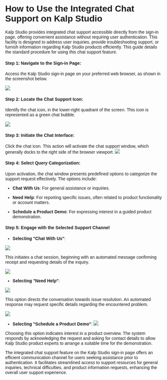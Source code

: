 <style>  body { font-family: "Source Sans 3", sans-serif!important; }</style>

<link  href="https://fonts.googleapis.com/css2?family=Source+Sans+3:ital,wght@0,200..900;1,200..900&display=swap"  rel="stylesheet">  <link  rel="stylesheet"  href="https://fonts.googleapis.com/icon?family=Material+Icons">

# **How to Use the Integrated Chat Support on Kalp Studio**

Kalp Studio provides integrated chat support accessible directly from the sign-in page, offering convenient assistance without requiring user authentication. This facility is designed to address user inquiries, provide troubleshooting support, or furnish information regarding Kalp Studio products efficiently. This guide details the standard procedure for using this chat support feature.


#### **Step 1: Navigate to the Sign-in Page:**
Access the Kalp Studio sign-in page on your preferred web browser, as shown in the screenshot below. 

![](https://doc-images-kalp-studio.s3.ap-south-1.amazonaws.com/aud3newbatch/chatsupport/c1.png)

#### **Step 2: Locate the Chat Support Icon:**
Identify the chat icon, in the lower-right quadrant of the screen. This icon is represented as a green chat bubble.

![](https://doc-images-kalp-studio.s3.ap-south-1.amazonaws.com/aud3newbatch/chatsupport/c2.png)

#### **Step 3: Initiate the Chat Interface:**
Click the chat icon. This action will activate the chat support window, which generally docks to the right side of the browser viewport.
![](https://doc-images-kalp-studio.s3.ap-south-1.amazonaws.com/aud3newbatch/chatsupport/c3.png)



#### **Step 4: Select Query Categorization:**
Upon activation, the chat window presents predefined options to categorize the support request effectively. The options include:

- **Chat With Us**: For general assistance or inquiries.

- **Need Help**: For reporting specific issues, often related to product functionality or account matters.

- **Schedule a Product Demo**: For expressing interest in a guided product demonstration.


#### **Step 5: Engage with the Selected Support Channel**

- **Selecting "Chat With Us"**: 

![](https://doc-images-kalp-studio.s3.ap-south-1.amazonaws.com/aud3newbatch/chatsupport/c4.png)

This initiates a chat session, beginning with an automated message confirming receipt and requesting details of the inquiry.

![](https://doc-images-kalp-studio.s3.ap-south-1.amazonaws.com/aud3newbatch/chatsupport/c5.png)

- **Selecting "Need Help"**: 

![](https://doc-images-kalp-studio.s3.ap-south-1.amazonaws.com/aud3newbatch/chatsupport/c6.png)

This option directs the conversation towards issue resolution. An automated response may request specific details regarding the encountered problem.

![](https://doc-images-kalp-studio.s3.ap-south-1.amazonaws.com/aud3newbatch/chatsupport/c7.png)

- **Selecting "Schedule a Product Demo"**:
![](https://doc-images-kalp-studio.s3.ap-south-1.amazonaws.com/aud3newbatch/chatsupport/c8.png)

Choosing this option indicates interest in a product overview. The system responds by acknowledging the request and asking for contact details to allow Kalp Studio product experts to arrange a suitable time for the demonstration.

The integrated chat support feature on the Kalp Studio sign-in page offers an efficient communication channel for users seeking assistance prior to authentication. It facilitates streamlined access to support resources for general inquiries, technical difficulties, and product information requests, enhancing the overall user support experience.
